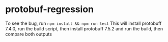 # protobuf-regression
To see the bug, run `npm install && npm run test` This will install protobuff 7.4.0, run the build script, then install protobuff 7.5.2 and run the build, then compare both outputs
